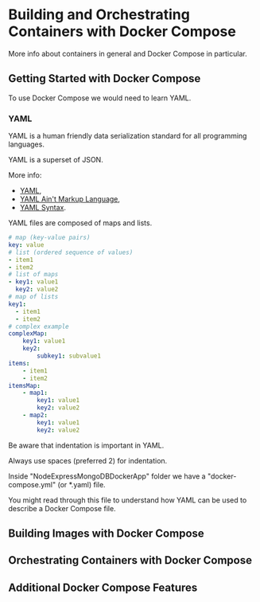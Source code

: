 # Building and Orchestrating Containers with Docker Compose

More info about containers in general and Docker Compose in particular.

## Getting Started with Docker Compose

To use Docker Compose we would need to learn YAML.

### YAML

YAML is a human friendly data serialization standard for all programming languages.

YAML is a superset of JSON.

More info:

- [YAML](https://yaml.org/),
- [YAML Ain't Markup Language](https://en.wikipedia.org/wiki/YAML),
- [YAML Syntax](https://docs.ansible.com/ansible/latest/reference_appendices/YAMLSyntax.html).

YAML files are composed of maps and lists.

```yaml
# map (key-value pairs)
key: value
# list (ordered sequence of values)
- item1
- item2
# list of maps
- key1: value1
  key2: value2
# map of lists
key1:
  - item1
  - item2
# complex example
complexMap:
    key1: value1
    key2:
        subkey1: subvalue1
items:
    - item1
    - item2
itemsMap:
    - map1:
        key1: value1
        key2: value2
    - map2:
        key1: value1
        key2: value2
```

Be aware that indentation is important in YAML.

Always use spaces (preferred 2) for indentation.

Inside "NodeExpressMongoDBDockerApp" folder we have a "docker-compose.yml" (or \*.yaml) file.

You might read through this file to understand how YAML can be used to describe a Docker Compose file.

## Building Images with Docker Compose

## Orchestrating Containers with Docker Compose

## Additional Docker Compose Features

